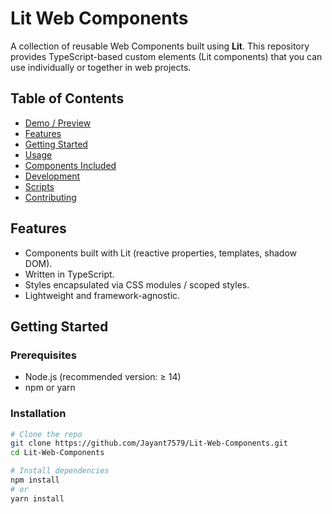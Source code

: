# Lit Web Components

A collection of reusable Web Components built using **Lit**. This repository provides TypeScript-based custom elements (Lit components) that you can use individually or together in web projects.

## Table of Contents

- [Demo / Preview](#demo--preview)  
- [Features](#features)  
- [Getting Started](#getting-started)  
- [Usage](#usage)  
- [Components Included](#components-included)  
- [Development](#development)  
- [Scripts](#scripts)  
- [Contributing](#contributing)  



## Features

- Components built with Lit (reactive properties, templates, shadow DOM).  
- Written in TypeScript.  
- Styles encapsulated via CSS modules / scoped styles.  
- Lightweight and framework-agnostic.

## Getting Started

### Prerequisites

- Node.js (recommended version: ≥ 14)  
- npm or yarn  

### Installation

```bash
# Clone the repo
git clone https://github.com/Jayant7579/Lit-Web-Components.git
cd Lit-Web-Components

# Install dependencies
npm install
# or
yarn install
